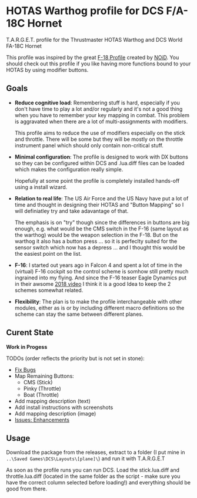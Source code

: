 # HOTAS Warthog profile for DCS F/A-18C Hornet
T.A.R.G.E.T. profile for the Thrustmaster HOTAS Warthog and DCS World FA-18C Hornet

This profile was inspired by the great [F-18 Profile][noid_f18_profile_url] created by [NOiD][noid_profile_url]. You should check out this profile if you like having more functions bound to your HOTAS by using modifier buttons.

## Goals

- __Reduce cognitive load__: Remembering stuff is hard, especially if you don't have time to play a lot and/or 
  regularly and it's not a good thing when you have to remember your key mapping in combat. This problem is 
  aggravated when there are a lot of multi-assignments with modifiers.
  
  This profile aims to reduce the use of modifiers especially on the stick and throttle. There will be some but they will be mostly 
  on the throttle instrument panel which should only contain non-critical stuff.

- __Minimal configuration__: The profile is designed to work with DX buttons so they can be configured within DCS and .lua.diff files can be loaded which makes the configuration really simple.

  Hopefully at some point the profile is completely installed hands-off using a install wizard.
  
- __Relation to real life__: The US Air Force and the US Navy have put a lot of time and thought in designing their 
  HOTAS and "Button Mapping" so I will definiatley try and take adavantage of that.

  The emphasis is on "try" though since the differences in buttons are big enough, e.g. what would be the CMS switch in the F-16 (same layout as the warthog) would be the weapon selection in the F-18. But on the warthog it also has a button press ... so it is perfeclty suited for the sensor switch which now has a depress ... and I thought this would be the easiest point on the list.
  
- __F-16__: I started out years ago in Falcon 4 and spent a lot of time in the (virtual) F-16 cockpit so the control scheme is somhow
  still pretty much ingrained into my flying. And since the F-16 teaser Eagle Dynamics put in their awsome 
  [2018 video][dcs_2018_youtube_url] I think it is a good Idea to keep the 2 schemes somewhat related.
  
- __Flexibility__: The plan is to make the profile interchangeable with other modules, either as is or by including different macro
  definitions so the scheme can stay the same between different planes.
  
## Curent State
__Work in Progess__

TODOs (order reflects the priority but is not set in stone):
- [Fix Bugs][issues_bugs]
- Map Remaining Buttons:
  - CMS (Stick)
  - Pinky (Throttle)
  - Boat (Throttle)
- Add mapping description (text)
- Add install instructions with screenshots
- Add mapping description (image)
- [Issues: Enhancements][issues_enhancements]

## Usage

Download the package from the releases, extract to a folder (I put mine in `..\Saved Games\DCS\Layouts\[plane]\`) and run it with T.A.R.G.E.T

As soon as the profile runs you can run DCS. Load the stick.lua.diff and throttle.lua.diff (located in the same folder as the script - make sure you have the correct column selected before loading!) and everything should be good from there.

[noid_f18_profile_url]: https://www.digitalcombatsimulator.com/en/files/3300626/
[noid_profile_url]: https://www.digitalcombatsimulator.com/en/files/?CREATED_BY=NOiD&set_filter=Y
[dcs_2018_youtube_url]: https://www.youtube.com/watch?v=RlmUWO2JL6I
[issues_enhancements]: https://github.com/bastianschwarz/warthog.dcs.f18/labels/enhancement
[issues_bugs]: https://github.com/bastianschwarz/warthog.dcs.f18/labels/bug

